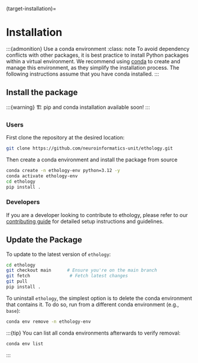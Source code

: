 (target-installation)=
# Installation

:::{admonition} Use a conda environment
:class: note
To avoid dependency conflicts with other packages, it is best practice to install Python packages within a virtual environment.
We recommend using [conda](conda:) to create and manage this environment, as they simplify the installation process.
The following instructions assume that you have conda installed.
:::

## Install the package

:::{warning}
🏗️ pip and conda installation available soon!
:::


### Users
First clone the repository at the desired location:

```bash
git clone https://github.com/neuroinformatics-unit/ethology.git
```

Then create a conda environment and install the package from source
```sh
conda create -n ethology-env python=3.12 -y
conda activate ethology-env
cd ethology
pip install .
```

### Developers
If you are a developer looking to contribute to ethology, please refer to our [contributing guide](community/contributing.rst) for detailed setup instructions and guidelines.

## Update the Package

To update to the latest version of `ethology`:
```sh
cd ethology
git checkout main      # Ensure you're on the main branch
git fetch               # Fetch latest changes
git pull
pip install .
```

To uninstall `ethology`, the simplest option is to delete the conda environment that contains it. To do so, run from a different conda environment (e.g., `base`):
```sh
conda env remove -n ethology-env
```

:::{tip}
You can list all conda environments afterwards to verify removal:
```sh
conda env list
```
:::
